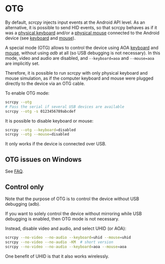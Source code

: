 # OTG

By default, _scrcpy_ injects input events at the Android API level. As an
alternative, it is possible to send HID events, so that scrcpy behaves as if it
was a [physical keyboard] and/or a [physical mouse] connected to the Android
device (see [keyboard](keyboard.md) and [mouse](mouse.md)).

[physical keyboard]: keyboard.md#physical-keyboard-simulation
[physical mouse]: physical-keyboard-simulation

A special mode (OTG) allows to control the device using AOA
[keyboard](keyboard.md#aoa) and [mouse](mouse.md#aoa), without using _adb_ at
all (so USB debugging is not necessary). In this mode, video and audio are
disabled, and `--keyboard=aoa` and `--mouse=aoa` are implicitly set.

Therefore, it is possible to run _scrcpy_ with only physical keyboard and mouse
simulation, as if the computer keyboard and mouse were plugged directly to the
device via an OTG cable.

To enable OTG mode:

```bash
scrcpy --otg
# Pass the serial if several USB devices are available
scrcpy --otg -s 0123456789abcdef
```

It is possible to disable keyboard or mouse:

```bash
scrcpy --otg --keyboard=disabled
scrcpy --otg --mouse=disabled
```

It only works if the device is connected over USB.

## OTG issues on Windows

See [FAQ](/FAQ.md#otg-issues-on-windows).


## Control only

Note that the purpose of OTG is to control the device without USB debugging
(adb).

If you want to solely control the device without mirroring while USB debugging
is enabled, then OTG mode is not necessary.

Instead, disable video and audio, and select UHID (or AOA):

```bash
scrcpy --no-video --no-audio --keyboard=uhid --mouse=uhid
scrcpy --no-video --no-audio -KM  # short version
scrcpy --no-video --no-audio --keyboard=aoa --mouse=aoa
```

One benefit of UHID is that it also works wirelessly.
